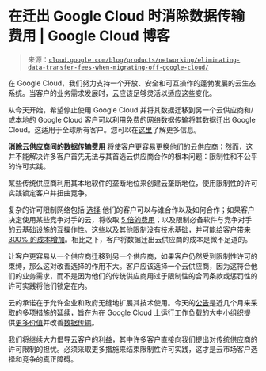<!--yml

分类：未分类

日期：2024-05-27 14:41:12

-->

# 在迁出 Google Cloud 时消除数据传输费用 | Google Cloud 博客

> 来源：[`cloud.google.com/blog/products/networking/eliminating-data-transfer-fees-when-migrating-off-google-cloud/`](https://cloud.google.com/blog/products/networking/eliminating-data-transfer-fees-when-migrating-off-google-cloud/)

在 Google Cloud，我们努力支持一个开放、安全和可互操作的蓬勃发展的云生态系统。当客户的业务需求发展时，云应该足够灵活以适应这些变化。

从今天开始，希望停止使用 Google Cloud 并将其数据迁移到另一个云供应商和/或本地的 Google Cloud 客户可以利用免费的网络数据传输将其数据迁出 Google Cloud。这适用于全球所有客户。您可以在[这里](https://cloud.google.com/exit-cloud)了解更多信息。

**消除云供应商间的数据传输费用** 将使客户更容易更换他们的云供应商；然而，这并不能解决许多客户首先无法与其首选云供应商合作的根本问题：限制性和不公平的许可实践。

某些传统供应商利用其本地软件的垄断地位来创建云垄断地位，使用限制性的许可实践锁定客户并扭曲竞争。

复杂的许可限制网络包括 [选择](https://www.theregister.com/2023/08/25/microsoft_google_alibaba_windows_apps/) 他们的客户可以与谁合作以及如何合作；如果客户决定使用某些竞争对手的云，将收取 [5 倍的费用](https://azure.microsoft.com/en-us/pricing/azure-vs-aws/cost-savings/?activetab=pivot:windowsservertab)；以及限制必备软件与竞争对手的云基础设施的互操作性。这些以及其他限制没有技术基础，并可能给客户带来 [300% 的成本增加](https://cispe.cloud/website_cispe/wp-content/uploads/2023/06/Quantification-of-Cost-of-Unfair-Software-Licensing_Prof-Jenny_-June-2023_web.pdf)。相比之下，客户将数据迁出云供应商的成本是微不足道的。

让客户更容易从一个供应商迁移到另一个供应商，如果客户仍然受到限制性许可的束缚，那么这对改善选择的作用不大。客户应该选择一个云供应商，因为这符合他们的业务需求，而不是因为他们的传统供应商用过于限制性的合同条款或惩罚性的许可实践将他们锁定在内。

云的承诺在于允许企业和政府无缝地扩展其技术使用。今天的[公告](https://cloud.google.com/blog/products/networking/standard-tier-network-now-includes-200-gb-data-transfer-per-month)是近几个月来采取的多项措施的延续，旨在为在 Google Cloud 上运行工作负载的大中小组织提供[更多价值](https://cloud.google.com/blog/products/networking/new-availability-sla-for-standard-tier-networking)并改善[数据传输](https://cloud.google.com/blog/products/identity-security/announcing-ga-of-cloud-nat-support-for-standard-tier-egress)。

我们将继续大力倡导云客户的利益，其中许多客户直接向我们提出对传统供应商的许可限制的担忧。必须采取更多措施来结束限制性许可实践，这才是云市场客户选择和竞争的真正障碍。
